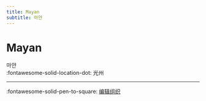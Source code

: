 ```yaml
---
title: Mayan
subtitle: 마얀
---
```


# Mayan

마얀  
:fontawesome-solid-location-dot: 光州  


---

:fontawesome-solid-pen-to-square: [编辑组织](https://github.com/swingdance/orgs/issues/new?assignees=&labels=update+org&projects=&template=03-update_entity.yml&title=Update%20Org%3A%20ko_KR%20%E2%80%A2%20Mayan&region=ko_KR&id=mayan&name=Mayan)
